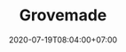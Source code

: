 ---
title     : "Grovemade"
thumbnail : "grovemade"
address   : "https://grovemade.com"
sitemap   : false
date      : 2020-07-19T08:04:00+07:00
---